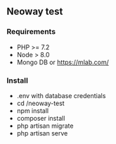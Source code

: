 
## Neoway test

### Requirements
- PHP >= 7.2
- Node > 8.0 
- Mongo DB or https://mlab.com/

### Install

- .env with database credentials
- cd /neoway-test 
- npm install
- composer install
- php artisan migrate
- php artisan serve

